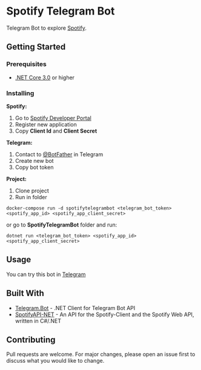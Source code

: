 # Spotify Telegram Bot

Telegram Bot to explore [Spotify](https://www.spotify.com/). 

## Getting Started
### Prerequisites

- [.NET Core 3.0](https://dotnet.microsoft.com/download) or higher

### Installing

**Spotify:**
1. Go to [Spotify Developer Portal](https://developer.spotify.com)
2. Register new application
3. Copy **Client Id** and **Client Secret**

**Telegram:**
1. Contact to [@BotFather](https://t.me/BotFather) in Telegram
2. Create new bot
3. Copy bot token

**Project:**
1. Clone project
2. Run in folder
```
docker-compose run -d spotifytelegrambot <telegram_bot_token> <spotify_app_id> <spotify_app_client_secret>
```
or go to **SpotifyTelegramBot** folder and run:
```
dotnet run <telegram_bot_token> <spotify_app_id> <spotify_app_client_secret>
```


## Usage

You can try this bot in [Telegram](https://t.me/ExploreSpotifyBot)


## Built With

* [Telegram.Bot](https://github.com/TelegramBots/Telegram.Bot) - .NET Client for Telegram Bot API
* [SpotifyAPI-NET](https://github.com/JohnnyCrazy/SpotifyAPI-NET) - An API for the Spotify-Client and the Spotify Web API, written in C#/.NET


## Contributing
Pull requests are welcome. For major changes, please open an issue first to discuss what you would like to change.